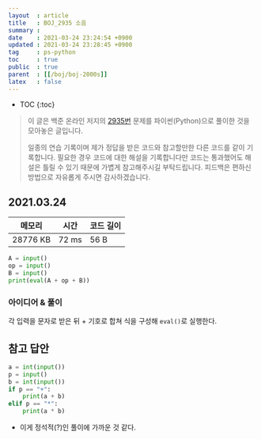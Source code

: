 ```yaml
---
layout  : article
title   : BOJ_2935 소음
summary : 
date    : 2021-03-24 23:24:54 +0900
updated : 2021-03-24 23:28:45 +0900
tag     : ps-python
toc     : true
public  : true
parent  : [[/boj/boj-2000s]]
latex   : false
---
```

* TOC
{:toc}

> 이 글은 백준 온라인 저지의 [2935번](https://www.acmicpc.net/problem/2935) 문제를 파이썬(Python)으로 풀이한 것을 모아놓은 글입니다.
>
> 일종의 연습 기록이며 제가 정답을 받은 코드와 참고할만한 다른 코드를 같이 기록합니다. 필요한 경우 코드에 대한 해설을 기록합니다만 코드는 통과했어도 해설은 틀릴 수 있기 때문에 가볍게 참고해주시길 부탁드립니다. 피드백은 편하신 방법으로 자유롭게 주시면 감사하겠습니다.

## 2021.03.24

| 메모리    | 시간  | 코드 길이 |
| --------- | ----- | --------- |
| 28776 KB  | 72 ms | 56 B      |

```python
A = input()
op = input()
B = input()
print(eval(A + op + B))
```

### 아이디어 & 풀이

각 입력을 문자로 받은 뒤 + 기호로 합쳐 식을 구성해 `eval()`로 실행한다.

## 참고 답안

```python
a = int(input())
p = input()
b = int(input())
if p == "+":
    print(a + b)
elif p == "*":
    print(a * b)
```

* 이게 정석적(?)인 풀이에 가까운 것 같다.
